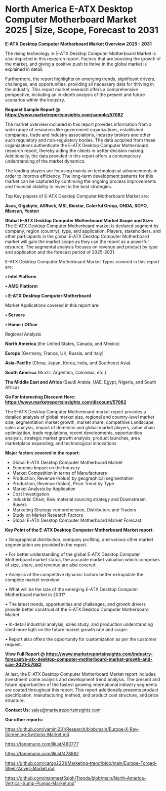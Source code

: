 # North America E-ATX Desktop Computer Motherboard Market 2025 | Size, Scope, Forecast to 2031

<Strong> E-ATX Desktop Computer Motherboard Market Overview 2025 - 2031</strong>

The rising technology in E-ATX Desktop Computer Motherboard Market is also depicted in this research report. Factors that are boosting the growth of the market, and giving a positive push to thrive in the global market is explained in detail.

Furthermore, the report highlights on emerging trends, significant drivers, challenges, and opportunities, providing all necessary data for thriving in the industry. This report market research offers a comprehensive perspective, including an in-depth analysis of the present and future scenarios within the industry.

<strong>Request Sample Report @ <a href=https://www.marketreportsinsights.com/sample/57082>https://www.marketreportsinsights.com/sample/57082</a></strong>

The market overview included in this report provides information from a wide range of resources like government organizations, established companies, trade and industry associations, industry brokers and other such regulatory and non-regulatory bodies. The data acquired from these organizations authenticate the E-ATX Desktop Computer Motherboard research report, thereby aiding the clients in better decision making. Additionally, the data provided in this report offers a contemporary understanding of the market dynamics.

The leading players are focusing mainly on technological advancements in order to improve efficiency. The long-term development patterns for this market can be captured by continuing the ongoing process improvements and financial stability to invest in the best strategies.

Top Key players of E-ATX Desktop Computer Motherboard Market are:

<strong>Asus, Gigabyte, ASRock, MSI, Biostar, Colorful Group, ONDA, SOYO, Maxsun, Yeston</strong>

<strong><b>Global E-ATX Desktop Computer Motherboard Market Scope and Size:</b></strong>
The E-ATX Desktop Computer Motherboard market is declared segment by company, region (country), type, and application. Players, stakeholders, and other participants in the global E-ATX Desktop Computer Motherboard market will gain the market scope as they use the report as a powerful resource. The segmental analysis focuses on revenue and product by type and application and the forecast period of 2025-2031.

E-ATX Desktop Computer Motherboard Market Types covered in this report are:

<strong>• Intel Platform

• AMD Platform

• E-ATX Desktop Computer Motherboard</strong>

Market Applications covered in this report are:

<strong>• Servers

• Home / Office</strong> 

Regional Analysis

<strong>North America</strong> (the United States, Canada, and Mexico)

<strong>Europe</strong> (Germany, France, UK, Russia, and Italy)

<strong>Asia-Pacific</strong> (China, Japan, Korea, India, and Southeast Asia)

<strong>South America</strong> (Brazil, Argentina, Colombia, etc.)

<strong>The Middle East and Africa</strong> (Saudi Arabia, UAE, Egypt, Nigeria, and South Africa)

<strong>Go For Interesting Discount Here: <a href=https://www.marketreportsinsights.com/discount/57082>https://www.marketreportsinsights.com/discount/57082</a></strong>

The E-ATX Desktop Computer Motherboard market report provides a detailed analysis of global market size, regional and country-level market size, segmentation market growth, market share, competitive Landscape, sales analysis, impact of domestic and global market players, value chain optimization, trade regulations, recent developments, opportunities analysis, strategic market growth analysis, product launches, area marketplace expanding, and technological innovations.

<strong><b>Major factors covered in the report:</b></strong>
<ul>
  <li>Global E-ATX Desktop Computer Motherboard Market </li>
  <li>Economic Impact on the Industry</li>
  <li>Market Competition in terms of Manufacturers</li>
  <li>Production, Revenue (Value) by geographical segmentation</li>
  <li>Production, Revenue (Value), Price Trend by Type</li>
  <li>Market Analysis by Application</li>
  <li>Cost Investigation</li>
  <li>Industrial Chain, Raw material sourcing strategy and Downstream Buyers</li>
  <li>Marketing Strategy comprehension, Distributors and Traders</li>
  <li>Study on Market Research Factors</li>
  <li>Global E-ATX Desktop Computer Motherboard Market Forecast</li>
</ul>

<strong><b>Key Point of the E-ATX Desktop Computer Motherboard Market report:</b></strong>

• Geographical distribution, company profiling, and various other market segmentation are provided in the report.

• For better understanding of the global E-ATX Desktop Computer Motherboard market status, the accurate market valuation which comprises of size, share, and revenue are also covered.

• Analysis of the competitive dynamic factors better extrapolate the complete market overview

• What will be the size of the emerging E-ATX Desktop Computer Motherboard market in 2031?

• The latest trends, opportunities and challenges, and growth drivers provide better construal of the E-ATX Desktop Computer Motherboard Market.

• In-detail industrial analysis, sales study, and production understanding shed more light on the future market growth rate and scope.

• Report also offers the opportunity for customization as per the customer request.

<strong><b>View Full Report @ <a href=https://www.marketreportsinsights.com/industry-forecast/e-atx-desktop-computer-motherboard-market-growth-and-size-2021-57082>https://www.marketreportsinsights.com/industry-forecast/e-atx-desktop-computer-motherboard-market-growth-and-size-2021-57082</a></b></strong>


At last, the E-ATX Desktop Computer Motherboard Market report includes investment come analysis and development trend analysis. The present and future opportunities of the fastest growing international industry segments are coated throughout this report. This report additionally presents product specification, manufacturing method, and product cost structure, and price structure.

<strong>Contact Us:</strong>
sales@marketreportsinsights.com

<strong>Our other reports:</strong>

<a href=https://github.com/yamini231/Research/blob/main/Europe-X-Ray-Screening-Systems-Market.md>https://github.com/yamini231/Research/blob/main/Europe-X-Ray-Screening-Systems-Market.md</a>

<a href=https://tanomuno.com/illust/480777>https://tanomuno.com/illust/480777</a>

<a href=https://tanomuno.com/illust/478882>https://tanomuno.com/illust/478882</a>

<a href=https://github.com/cargo2301/Marketing-trend/blob/main/Europe-Forged-Steel-Valves-Market.md>https://github.com/cargo2301/Marketing-trend/blob/main/Europe-Forged-Steel-Valves-Market.md</a>

<a href=https://github.com/manmeet5sigh/Trends/blob/main/North-America-Vertical-Sump-Pumps-Market.md>https://github.com/manmeet5sigh/Trends/blob/main/North-America-Vertical-Sump-Pumps-Market.md</a>"
